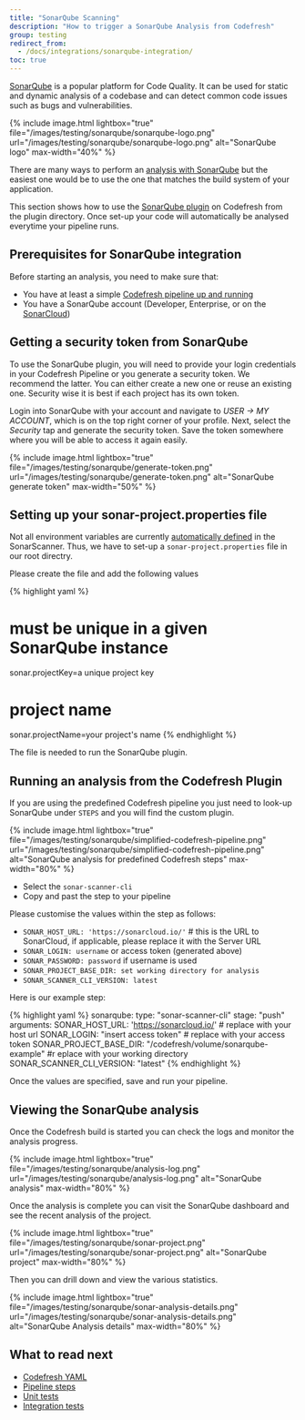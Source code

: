 ```yaml
---
title: "SonarQube Scanning"
description: "How to trigger a SonarQube Analysis from Codefresh"
group: testing
redirect_from:
  - /docs/integrations/sonarqube-integration/
toc: true
---
```


[SonarQube](https://www.sonarqube.org/) is a popular platform for Code Quality. It can be used for static and dynamic analysis of a codebase and can detect common code issues such as bugs and vulnerabilities. 


{% include image.html 
lightbox="true" 
file="/images/testing/sonarqube/sonarqube-logo.png" 
url="/images/testing/sonarqube/sonarqube-logo.png" 
alt="SonarQube logo" 
max-width="40%" 
%}

There are many ways to perform an [analysis with SonarQube](https://docs.sonarqube.org/latest/setup/overview/) but the easiest one would be to use the one that matches the build system of your application.

This section shows how to use the [SonarQube plugin](https://codefresh.io/steps/step/sonar-scanner-cli) on Codefresh from the plugin directory. Once set-up your code will automatically be analysed everytime your pipeline runs.  

## Prerequisites for SonarQube integration

Before starting an analysis, you need to make sure that:

 * You have at least a simple [Codefresh pipeline up and running](https://codefresh.io/docs/docs/getting-started/create-a-codefresh-account/)
 * You have a SonarQube account (Developer, Enterprise, or on the [SonarCloud](https://sonarcloud.io/))

## Getting a security token from SonarQube

To use the SonarQube plugin, you will need to provide your login credentials in your Codefresh Pipeline or you generate a security token. We recommend the latter. You can either create a new one or reuse an existing one. Security wise it is best if each project has its own token.

Login into SonarQube with your account and navigate to *USER -> MY ACCOUNT*, which is on the top right corner of your profile. Next, select the *Security* tap and generate the security token. Save the token somewhere where you will be able to access it again easily.

{% include image.html 
lightbox="true" 
file="/images/testing/sonarqube/generate-token.png" 
url="/images/testing/sonarqube/generate-token.png" 
alt="SonarQube generate token" 
max-width="50%" 
%}

## Setting up your sonar-project.properties file

Not all environment variables are currently [automatically defined](https://github.com/SonarSource/sonar-scanner-cli-docker/pull/50) in the SonarScanner. Thus, we have to set-up a `sonar-project.properties` file in our root directry.

Please create the file and add the following values

{% highlight yaml %}
# must be unique in a given SonarQube instance
sonar.projectKey=a unique project key
 
# project name
sonar.projectName=your project's name
{% endhighlight %}

The file is needed to run the SonarQube plugin.

## Running an analysis from the Codefresh Plugin

If you are using the predefined Codefresh pipeline you just need to look-up SonarQube under `STEPS` and you will find the custom plugin.

{% include image.html 
lightbox="true" 
file="/images/testing/sonarqube/simplified-codefresh-pipeline.png" 
url="/images/testing/sonarqube/simplified-codefresh-pipeline.png" 
alt="SonarQube analysis for predefined Codefresh steps" 
max-width="80%" 
%}

* Select the `sonar-scanner-cli`
* Copy and past the step to your pipeline

Please customise the values within the step as follows:
* `SONAR_HOST_URL: 'https://sonarcloud.io/'` # this is the URL to SonarCloud, if applicable, please replace it with the Server URL
* `SONAR_LOGIN: username` or access token (generated above)
* `SONAR_PASSWORD: password` if username is used
* `SONAR_PROJECT_BASE_DIR: set working directory for analysis`
* `SONAR_SCANNER_CLI_VERSION: latest`

Here is our example step:

{% highlight yaml %}
 sonarqube:
    type: "sonar-scanner-cli"
    stage: "push"
    arguments:
      SONAR_HOST_URL: 'https://sonarcloud.io/' # replace with your host url
      SONAR_LOGIN: "insert access token" # replace with your access token
      SONAR_PROJECT_BASE_DIR: "/codefresh/volume/sonarqube-example" #r eplace with your working directory
      SONAR_SCANNER_CLI_VERSION: "latest"
{% endhighlight %}

Once the values are specified, save and run your pipeline.

## Viewing the SonarQube analysis

Once the Codefresh build is started you can check the logs and monitor the analysis progress.

{% include image.html 
lightbox="true" 
file="/images/testing/sonarqube/analysis-log.png" 
url="/images/testing/sonarqube/analysis-log.png" 
alt="SonarQube analysis" 
max-width="80%" 
%}

Once the analysis is complete you can visit the SonarQube dashboard and see the recent analysis of the project.

{% include image.html 
lightbox="true" 
file="/images/testing/sonarqube/sonar-project.png" 
url="/images/testing/sonarqube/sonar-project.png" 
alt="SonarQube project" 
max-width="80%" 
%}

Then you can drill down and view the various statistics.

{% include image.html 
lightbox="true" 
file="/images/testing/sonarqube/sonar-analysis-details.png" 
url="/images/testing/sonarqube/sonar-analysis-details.png" 
alt="SonarQube Analysis details" 
max-width="80%" 
%}

## What to read next

* [Codefresh YAML]({{site.baseurl}}/docs/codefresh-yaml/what-is-the-codefresh-yaml/)
* [Pipeline steps]({{site.baseurl}}/docs/codefresh-yaml/steps/)
* [Unit tests]({{site.baseurl}}/docs/testing/unit-tests/)
* [Integration tests]({{site.baseurl}}/docs/testing/integration-tests/)
